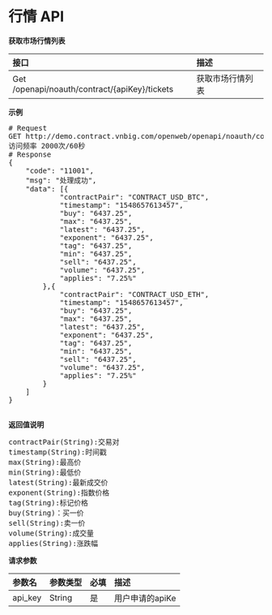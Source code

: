 # 行情 API #
**获取市场行情列表**

| 接口        	            |  描述
|:------------------------- |:-------------
| Get /openapi/noauth/contract/{apiKey}/tickets  | 获取市场行情列表

**示例**
<pre>
# Request
GET http://demo.contract.vnbig.com/openweb/openapi/noauth/contract/{apiKey}/tickets
访问频率 2000次/60秒
# Response
{
	"code": "11001",
	"msg": "处理成功",
	"data": [{
		    "contractPair": "CONTRACT_USD_BTC",
			"timestamp": "1548657613457",
			"buy": "6437.25",
			"max": "6437.25",
			"latest": "6437.25",
			"exponent": "6437.25",
			"tag": "6437.25",
			"min": "6437.25",
			"sell": "6437.25",
			"volume": "6437.25",
			"applies": "7.25%"
		},{
		    "contractPair": "CONTRACT_USD_ETH",
			"timestamp": "1548657613457",
			"buy": "6437.25",
			"max": "6437.25",
			"latest": "6437.25",
			"exponent": "6437.25",
			"tag": "6437.25",
			"min": "6437.25",
			"sell": "6437.25",
			"volume": "6437.25",
			"applies": "7.25%"
		}
	]
}

</pre>

**返回值说明**
<pre>
contractPair(String):交易对
timestamp(String):时间戳
max(String):最高价
min(String):最低价
latest(String):最新成交价
exponent(String):指数价格
tag(String):标记价格
buy(String)：买一价
sell(String):卖一价
volume(String):成交量
applies(String):涨跌幅
</pre>

**请求参数**

| 参数名       	            |  参数类型       | 必填|描述
|:------------------------- |:-------------- |:----|:----------
|api_key                   | String            |是      |用户申请的apiKe
